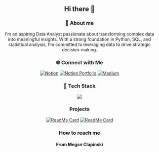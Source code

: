 <div align = "center">

## Hi there 👋

### 🚀 About me
I'm an aspiring Data Analyst passionate about transforming complex data into meaningful insights. With a strong foundation in Python, SQL, and statistical analysis, I'm committed to leveraging data to drive strategic decision-making. 
### 🌐 Connect with Me 

[![Notion](https://skillicons.dev/icons?i=notion&theme=light)](https://skillicons.dev)
<a href = "https://www.notion.so/Portfolio-1c9f0b114af0808ca9e2fbb6fd257334" target="_blank"><img src = "https://img.shields.io/badge/Notion-000000?style=for-the-badge&logo=notion&logoColor=white" alt = "Notion Portfolio"></a>
<a href = "https://medium.com/@megan.clapinski" target="_blank"><img src = "https://img.shields.io/badge/Medium-12100E?style=for-the-badge&logo=medium&logoColor=white" alt = "Medium"></a>



### 👾 Tech Stack 
<p align="center">
  <a href="https://skillicons.dev">
    <img src="https://skillicons.dev/icons?i=git,html,css,docker,bootstrap,js,mongodb,py,react,mysql" />
  </a>
</p>

### Projects 
[![ReadMe Card](https://github-readme-stats.vercel.app/api/pin/?username=meganclapinski25&repo=movie-picker)](https://github.com/meganclapinski/movie-picker)
[![ReadMe Card](https://github-readme-stats.vercel.app/api/pin/?username=meganclapinski25&repo=EuroFootballAnalysis)](https://github.com/meganclapinski/EuroFootballAnalysis)

### How to reach me 


#### From Megan Clapinski 
</div>
